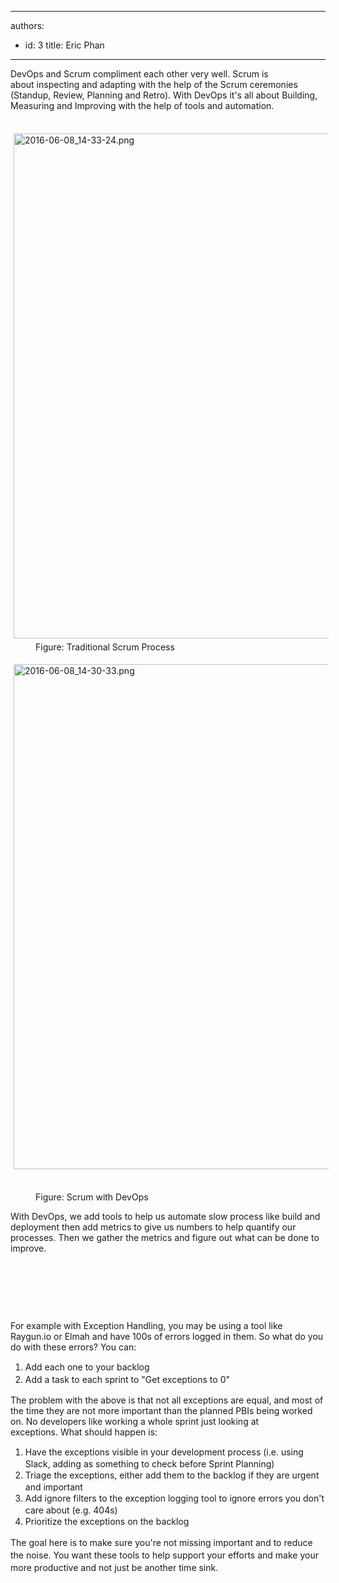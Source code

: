 

---
authors:
  - id: 3
    title: Eric Phan
---




<span class='intro'> DevOps and Scrum compliment each other very well. Scrum is about&#160;inspecting​ and adapting with the help of the Scrum ceremonies (Standup, Review, Planning and Retro). With DevOps it's all about Building, Measuring and Improving with the help of tools and automation.<div><br></div><div><img src="/SiteAssets/do-you-know-how-devops-fits-in-with-scrum/2016-06-08_14-33-24.png" alt="2016-06-08_14-33-24.png" style="margin&#58;5px;width&#58;808px;" /><br><dd class="ssw15-rteElement-FigureNormal">Figure&#58; Traditional Scrum Process<br></dd><p class="ssw15-rteElement-P"><img src="/SiteAssets/do-you-know-how-devops-fits-in-with-scrum/2016-06-08_14-30-33.png" alt="2016-06-08_14-30-33.png" style="margin&#58;5px;width&#58;808px;" />​​​​<br></p><dd class="ssw15-rteElement-FigureGood">Figure&#58; Scrum with DevOps​​</dd><p class="ssw15-rteElement-P">​​​With DevOps, we add tools to help us automate slow process like build and deployment then add metrics to give us numbers to help quantify our processes. Then we gather the metrics and figure out what can be done to improve.<br></p><p class="ssw15-rteElement-P"><br></p><br><p></p></div> </span>

<p>​</p><p class="ssw15-rteElement-P">For example with Exception Handling, you may be using a tool like Raygun.io or Elmah and have 100s of errors logged in them. So what do you do with these errors? You can&#58;</p><ol><li><span style="line-height&#58;20px;">Add each one to your backlog</span><br></li><li><span style="line-height&#58;20px;">Add a task to each sprint to &quot;Get exceptions to 0&quot;</span><span style="line-height&#58;20px;">​​​</span></li></ol><p></p><p class="ssw15-rteElement-P">The problem with the above is that not all exceptions are equal, and&#160;most of the time they are not more important than the planned PBIs being worked on. No developers like working a whole sprint just looking at exceptions.&#160;What should happen is&#58;</p><ol><li><span style="line-height&#58;20px;">Have the&#160;exceptions visible in your development process</span><span style="line-height&#58;20px;">&#160;(i.e. using Slack, adding as something to check before Sprint Planning)</span><br></li><li><span style="line-height&#58;20px;">Triage the exceptions</span><span style="line-height&#58;20px;">, either add them to the backlog if they are urgent and important</span><br></li><li><span style="line-height&#58;20px;">Add ignore&#160;filters to the exception logging tool to ignore errors you don't care about (e.g. 404s)</span><br></li><li><span style="line-height&#58;20px;">Prioritize the exceptions on the backlog</span></li></ol><p><span style="line-height&#58;20px;">​The goal here is to make sure you're not missing important and to reduce the noise. You want these tools to help support your efforts and make your more productive&#160;and not just be another time sink.</span></p>



